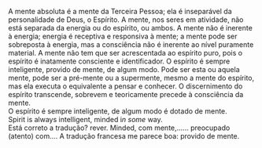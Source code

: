 ﻿A mente absoluta é a mente da Terceira Pessoa; ela é inseparável da personalidade de Deus, o Espírito. A mente, nos seres em atividade, não está separada da energia ou do espírito, ou ambos. A mente não é inerente à energia; energia é receptiva e responsiva à mente; a mente pode ser sobreposta à energia, mas a consciência não é inerente ao nível puramente material. A mente não tem que ser acrescentada ao espírito puro, pois o espírito é inatamente consciente e  identificador. O espírito é sempre inteligente, provido de mente, de algum modo. Pode ser esta ou aquela mente, pode ser a pré-mente ou a supermente, mesmo a mente do espírito, mas ela executa o equivalente a pensar e conhecer. O discernimento do espírito transcende, sobrevem e teoricamente precede à consciência da mente.<BR> O espírito é sempre inteligente, de algum modo é dotado de mente.<BR> Spirit is always intelligent, minded i<I>n some</I> way. <BR>Está correto a tradução? rever. Minded, com mente,...... preocupado (atento) com....   A tradução francesa me parece boa: provido de mente.